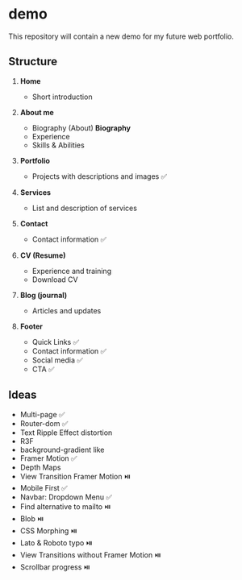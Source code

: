 # demo
This repository will contain a new demo for my future web portfolio.

## Structure

1. **Home**
   - Short introduction

2. **About me**
   - Biography (About) **Biography**
   - Experience
   - Skills & Abilities

3. **Portfolio**
   - Projects with descriptions and images ✅

4. **Services**
   - List and description of services

5. **Contact**
   - Contact information ✅

6. **CV (Resume)**
   - Experience and training
   - Download CV

7. **Blog (journal)**
   - Articles and updates 
     
8. **Footer**
   - Quick Links ✅
   - Contact information ✅
   - Social media ✅
   - CTA ✅

## Ideas
 - Multi-page ✅
 - Router-dom ✅
 - Text Ripple Effect distortion
 - R3F
 - background-gradient like
 - Framer Motion ✅
 - Depth Maps
 - View Transition Framer Motion ⏯️
 - Mobile First ✅
 - Navbar: Dropdown Menu ✅
 - Find alternative to mailto ⏯️
 - Blob ⏯️
 - CSS Morphing ⏯️
 - Lato & Roboto typo ⏯️
 - View Transitions without Framer Motion ⏯️
 - Scrollbar progress ⏯️
   
